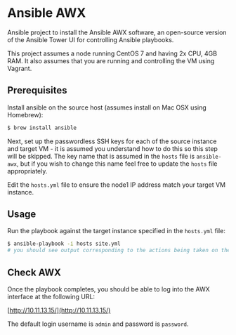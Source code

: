 # Ansible AWX

Ansible project to install the Ansible AWX software, an open-source version of the
Ansible Tower UI for controlling Ansible playbooks.

This project assumes a node running CentOS 7 and having 2x CPU, 4GB RAM. It also
assumes that you are running and controlling the VM using Vagrant.

## Prerequisites

Install ansible on the source host (assumes install on Mac OSX using Homebrew):

```bash
$ brew install ansible
```

Next, set up the passwordless SSH keys for each of the source instance and target VM - it is
assumed you understand how to do this so this step will be skipped. The key name that is
assumed in the `hosts` file is `ansible-awx`, but if you wish to change this name feel free
to update the `hosts` file appropriately.

Edit the `hosts.yml` file to ensure the node1 IP address match your target VM instance.

## Usage

Run the playbook against the target instance specified in the `hosts.yml` file:

```bash
$ ansible-playbook -i hosts site.yml
# you should see output corresponding to the actions being taken on the node
```

## Check AWX

Once the playbook completes, you should be able to log into the AWX  interface at the
following URL:

[http://10.11.13.15/](http://10.11.13.15/)

The default login username is `admin` and password is `password`.
